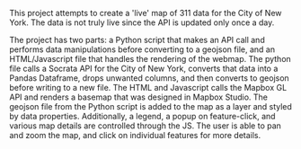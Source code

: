 
  This project attempts to create a 'live' map of 311 data for the City of New York. The data is not truly live since the API is updated only once a day.

  The project has two parts: a Python script that makes an API call and performs data manipulations before converting to a
geojson file, and an HTML/Javascript file that handles the rendering of the webmap.
The python file calls a Socrata API for the City of New York, converts that data into a Pandas Dataframe, drops unwanted
columns, and then converts to geojson before writing to a new file. The HTML and Javascript calls the Mapbox GL API and
renders a basemap that was designed in Mapbox Studio. The geojson file from the Python script is added to the map as a layer
and styled by data properties. Additionally, a legend, a popup on feature-click, and various map details are controlled
through the JS. The user is able to pan and zoom the map, and click on individual features for more details.
